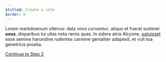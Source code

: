 ```yaml
---
$title@: Create a site
$order: 0
---
```

Lorem markdownum ulterius: data *vires curvantur*, aliquo et fuerat sustinet
**usus**, disparibus tui ullas nota ramis quas. In sidera atria Alcyone,
[patuisset](http://www.wtfpl.net/) esse semine harundine rudentes carmine
genialiter adspexit, et vult tua genetricis proelia.

<p class="white"><a class="ampstart-btn right" href="/docs/tutorials/create/article">Continue to Step 2</a></p>
